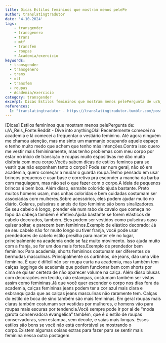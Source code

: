 ```yaml
---
title: Dicas Estilos femininos que mostram menos pelePe
author: translatingtradutor
date: '4-10-2024'
tags:
    - transgender
    - transgenero
    - trans
    - mtf
    - transfem
    - roupas
    - Academia/exercicio
keywords:
  - transgender
  - transgenero
  - trans
  - mtf
  - transfem
  - roupas
  - Academia/exercicio
category: transgender
excerpt: Dicas Estilos femininos que mostram menos pelePergunta de u/A_Reis_FonteReddit - Dive into anythingOlá! Recentemente comecei na academia e lá come...
references:
  1: "translatingtradutor - https://translatingtradutor.tumblr.com/post/763416349356785664/dicas-estilos-femininos-que-mostram-menos-pele"
---
```


[Dicas] Estilos femininos que mostram menos pelePergunta de: u/A_Reis_Fonte:Reddit - Dive into anythingOlá! Recentemente comecei na academia e lá comecei a frequentar o vestiário feminino. Até agora ninguém me chamou atenção, mas me sinto um marmanjo ocupando aquele espaço e tenho muito medo que achem que tenho más intenções.Contra isso quero me vestir mais femininamente, mas tenho problemas com meu corpo por estar no início de transição e roupas muito espositivas me dão muita disforia com meu corpo.Vocês sabem dicas de estilos feminos para se vestir que não exponham tanto o corpo? Pode ser num geral, não só em academia, quero começar a mudar o guarda roupa.Tenho pensado em usar brincos pequenos e usar base e corretivo pra esconder a mancha da barba com maquiagem, mas não sei o que fazer com o corpo.A ideia de pequenos brincos é bem boa. Além disso, esmalte colorido ajuda bastante. Preto muitos homens usam, mas unhas coloridas e bem cuidadas costumam ser associadas com mulheres.Sobre acessórios, eles podem ajudar muito no diário. Colares, pulseiras e aneis de tipo feminino são bons sinalizadores. Se seu cabelo é longo, prender ele num rabo de cavalo que começa no topo da cabeça também é efetivo.Ajuda bastante se forem elásticos de cabelo decorados, também. Eles podem ser vestidos como pulseiras caso quiser soltar, e parecem bem femininos.Exemplo de elástico decorado: Já se seu cabelo não for muito longo ou tiver franja, você pode usar prendedores de cabelo estilo presilha para manter ele no lugar, principalmente na academia onde se faz muito movimento. Isso ajuda muito com a franja, se for um dos mais fortes.Exemplo de prendedor bem feminino: Para academia, shorts femininos costumam ser diferentes de bermudas masculinas. Principalmente os curtinhos, de jeans, dão uma vibe feminina. É que é difícil não ser roupa curta na academia, mas também tem calças leggings de academia que podem funcionar bem com shorts por cima se quiser certeza de não aparecer volume na calça. Além disso blusas com decorações em tecido, não estampas, costumam também ser vistas assim como femininas.Já que você quer esconder o corpo nos dias fora da academia, calças femininas jeans podem ter a cor azul mais clara e esbranquiçada que as calças jeans masculinas não raramente tem. Calças do estilo de boca de sino também são mais femininas. Em geral roupas mais claras também costumam ser vestidas por mulheres, e homens vão para roupas mais escuras por tendencia.Você sempre pode ir por ai de “moda garota conservadora evangelica” também, que é o estilo de roupas conservadoras, sem estampa, sem decote, e saias mais longas. Esses estilos são bons se você não está confortável se mostrando o corpo.Existem algumas coisas extras para fazer para se sentir mais feminina nessa outra postagem.
